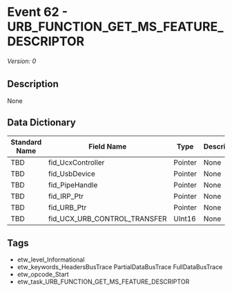 # Event 62 - URB_FUNCTION_GET_MS_FEATURE_DESCRIPTOR
###### Version: 0

## Description
None

## Data Dictionary
|Standard Name|Field Name|Type|Description|Sample Value|
|---|---|---|---|---|
|TBD|fid_UcxController|Pointer|None|`None`|
|TBD|fid_UsbDevice|Pointer|None|`None`|
|TBD|fid_PipeHandle|Pointer|None|`None`|
|TBD|fid_IRP_Ptr|Pointer|None|`None`|
|TBD|fid_URB_Ptr|Pointer|None|`None`|
|TBD|fid_UCX_URB_CONTROL_TRANSFER|UInt16|None|`None`|

## Tags
* etw_level_Informational
* etw_keywords_HeadersBusTrace PartialDataBusTrace FullDataBusTrace
* etw_opcode_Start
* etw_task_URB_FUNCTION_GET_MS_FEATURE_DESCRIPTOR